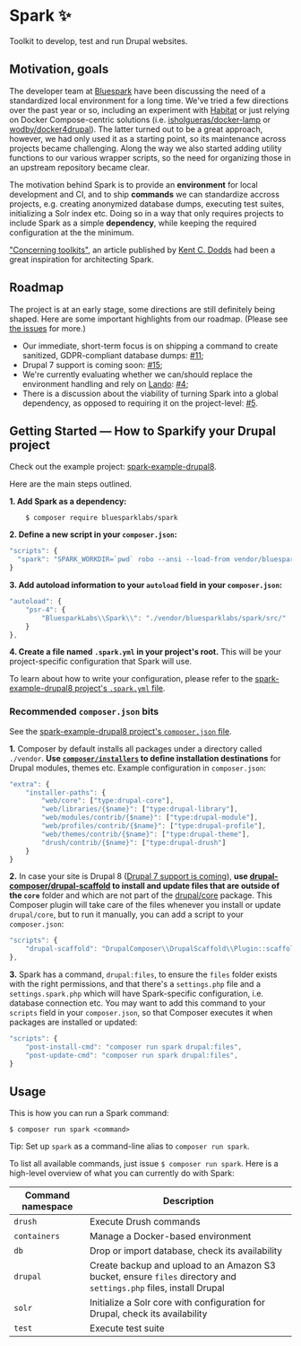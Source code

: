 # Spark ✨

Toolkit to develop, test and run Drupal websites.

## Motivation, goals

The developer team at [Bluespark](https://www.bluespark.com) have been discussing the need of a standardized local environment for a long time. We've tried a few directions over the past year or so, including an experiment with [Habitat](https://www.habitat.sh) or just relying on Docker Compose-centric solutions (i.e. [isholgueras/docker-lamp](https://github.com/isholgueras/docker-lamp) or [wodby/docker4drupal](https://github.com/wodby/docker4drupal)). The latter turned out to be a great approach, however, we had only used it as a starting point, so its maintenance across projects became challenging. Along the way we also started adding utility functions to our various wrapper scripts, so the need for organizing those in an upstream repository became clear.

The motivation behind Spark is to provide an **environment** for local development and CI, and to ship **commands** we can standardize accross projects, e.g. creating anonymized database dumps, executing test suites, initializing a Solr index etc. Doing so in a way that only requires projects to include Spark as a simple **dependency**, while keeping the required configuration at the the minimum.

["Concerning toolkits"](https://blog.kentcdodds.com/concerning-toolkits-4db57296e1c3), an article published by [Kent C. Dodds](https://github.com/kentcdodds) had been a great inspiration for architecting Spark.

## Roadmap

The project is at an early stage, some directions are still definitely being shaped. Here are some important highlights from our roadmap. (Please see [the issues](https://github.com/BluesparkLabs/spark/issues) for more.)

* Our immediate, short-term focus is on shipping a command to create sanitized, GDPR-compliant database dumps: [#11](https://github.com/BluesparkLabs/spark/issues/11);
* Drupal 7 support is coming soon: [#15](https://github.com/BluesparkLabs/spark/issues/15);
* We're currently evaluating whether we can/should replace the environment handling and rely on [Lando](https://docs.devwithlando.io): [#4](https://github.com/BluesparkLabs/spark/issues/4);
* There is a discussion about the viability of turning Spark into a global dependency, as opposed to requiring it on the project-level: [#5](https://github.com/BluesparkLabs/spark/issues/5).

## Getting Started — How to Sparkify your Drupal project

Check out the example project: [spark-example-drupal8](https://github.com/BluesparkLabs/spark-example-drupal8).

Here are the main steps outlined.

**1. Add Spark as a dependency:**

        $ composer require bluesparklabs/spark

**2. Define a new script in your `composer.json`:**

```javascript
"scripts": {
  "spark": "SPARK_WORKDIR=`pwd` robo --ansi --load-from vendor/bluesparklabs/spark"
}
```

**3. Add autoload information to your `autoload` field in your `composer.json`:**

```javascript
"autoload": {
    "psr-4": {
        "BluesparkLabs\\Spark\\": "./vendor/bluesparklabs/spark/src/"
    }
},
```

**4. Create a file named `.spark.yml` in your project's root.** This will be your project-specific configuration that Spark will use.

To learn about how to write your configuration, please refer to the [spark-example-drupal8 project's `.spark.yml` file](https://github.com/BluesparkLabs/spark-example-drupal8/blob/master/.spark.yml).

### Recommended `composer.json` bits

See the [spark-example-drupal8 project's `composer.json` file](https://github.com/BluesparkLabs/spark-example-drupal8/blob/master/composer.json).

**1.** Composer by default installs all packages under a directory called `./vendor`. **Use [`composer/installers`](https://packagist.org/packages/composer/installers) to define installation destinations** for Drupal modules, themes etc. Example configuration in `composer.json`:

```javascript
"extra": {
    "installer-paths": {
        "web/core": ["type:drupal-core"],
        "web/libraries/{$name}": ["type:drupal-library"],
        "web/modules/contrib/{$name}": ["type:drupal-module"],
        "web/profiles/contrib/{$name}": ["type:drupal-profile"],
        "web/themes/contrib/{$name}": ["type:drupal-theme"],
        "drush/contrib/{$name}": ["type:drupal-drush"]
    }
}
```

**2.** In case your site is Drupal 8 ([Drupal 7 support is coming](https://github.com/BluesparkLabs/spark/issues/15)), **use [drupal-composer/drupal-scaffold](https://packagist.org/packages/drupal-composer/drupal-scaffold) to install and update files that are outside of the `core`** folder and which are not part of the [drupal/core](https://packagist.org/packages/drupal/core) package. This Composer plugin will take care of the files whenever you install or update `drupal/core`, but to run it manually, you can add a script to your `composer.json`:

```javascript
"scripts": {
    "drupal-scaffold": "DrupalComposer\\DrupalScaffold\\Plugin::scaffold",
},
```

**3.** Spark has a command, `drupal:files`, to ensure the `files` folder exists with the right permissions, and that there's a `settings.php` file and a `settings.spark.php` which will have Spark-specific configuration, i.e. database connection etc. You may want to add this command to your `scripts` field in your `composer.json`, so that Composer executes it when packages are installed or updated:

```javascript
"scripts": {
    "post-install-cmd": "composer run spark drupal:files",
    "post-update-cmd": "composer run spark drupal:files",
}
```

## Usage

This is how you can run a Spark command:

    $ composer run spark <command>

Tip: Set up `spark` as a command-line alias to `composer run spark`.

To list all available commands, just issue `$ composer run spark`. Here is a high-level overview of what you can currently do with Spark:

|Command namespace|Description|
|-----------------|-----------|
|`drush`|Execute Drush commands|
|`containers`|Manage a Docker-based environment|
|`db`|Drop or import database, check its availability|
|`drupal`|Create backup and upload to an Amazon S3 bucket, ensure `files` directory and `settings.php` files, install Drupal|
|`solr`|Initialize a Solr core with configuration for Drupal, check its availability|
|`test`|Execute test suite|

